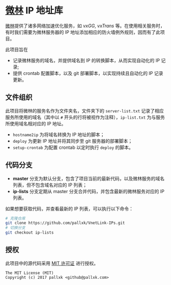 # [微林] IP 地址库

[微林]提供了诸多网络加速优化服务，如 *vxGG*, *vxTrans* 等。在使用相关服务时，有时我们需要为微林服务器的 IP 地址添加相应的防火墙例外规则，因而有了此项目。

此项目旨在

* 记录微林服务的域名，并提供域名到 IP 的转换脚本，从而实现自动化的 IP 记录;
* 提供 crontab 配置脚本，以及 git 部署脚本，以实现持续且自动化的 IP 记录更新。


## 文件组织

此项目将微林的服务名作为文件夹名，文件夹下的 `server-list.txt` 记录了相应服务所使用的域名（其中以 `#` 开头的行将被视作为注释），`ip-list.txt` 为与服务所使用域名相对应的 IP 地址。

* `hostname2ip` 为将域名转换为 IP 地址的脚本；
* `deploy` 为更新 IP 地址并将其同步至 git 服务器的部署脚本；
* `setup-crontab` 为配置 crontab 以定时执行 `deploy` 的脚本。


## 代码分支

* **master** 分支为默认分支，包含了项目当前的最新代码，以及微林服务的域名列表，但不包含域名对应的 IP 列表；
* **ip-lists** 分支定期从 master 分支合并代码，并包含最新的微林服务对应的 IP 列表。

如果想要获取代码，并查看最新的 IP 列表，可以执行以下命令：

```sh
# 克隆仓库
git clone https://github.com/pallxk/VnetLink-IPs.git
# 切换分支
git checkout ip-lists
```


## 授权

此项目中的源代码采用 [MIT 许可证](LICENSE.txt) 进行授权。

```
The MIT License (MIT)
Copyright (c) 2017 pallxk <github@pallxk.com>
```



[微林]: https://vnet.link/
